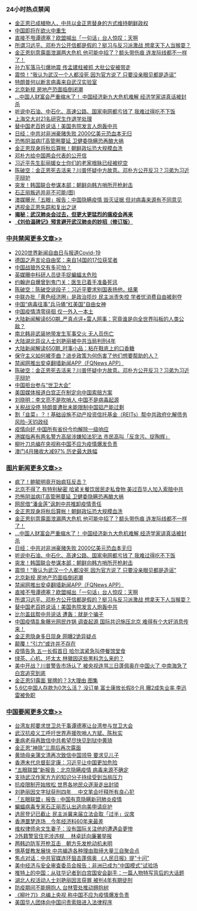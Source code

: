 <div class="catlist">
<h3>24小时热点禁闻</h3>
<ul>
<li><a href="https://github.com/fqnews/bnews/blob/master/baitai/20200503/1322478.md">金正恩已成植物人，中共以金正恩替身的方式维持朝鲜政权</a></li>
<li><a href="https://github.com/fqnews/bnews/blob/master/baitai/20200503/1322479.md">中国即将在欲火中重生</a></li>
<li><a href="https://github.com/fqnews/bnews/blob/master/topimagenews/20200503/1322530.md">直接不甩谭德塞？欧盟喊出「一句话」台人惊叹：天啊</a></li>
<li><a href="https://github.com/fqnews/bnews/blob/master/topimagenews/20200503/1322524.md">所谓习远平、邓朴方公开信都是假的？挺习与反习派激战 想拿天下人当猴耍？</a></li>
<li><a href="https://github.com/fqnews/bnews/blob/master/topimagenews/20200503/1322680.md">金正恩刻意露面泄漏两大危机 他可能中招了？额头带伤痕 连发际线都不一样了！</a></li>
<li><a href="https://github.com/fqnews/bnews/blob/master/comments/20200503/1322536.md">孙力军落马引爆地震 传孟建柱被抓 大批公安被带走</a></li>
<li><a href="https://github.com/fqnews/bnews/blob/master/topimagenews/20200503/1322558.md">震惊！“我认为武汉一个人都没死 因为官方说了 只要没亲眼见都是造谣”</a></li>
<li><a href="https://github.com/fqnews/bnews/blob/master/worldnews/usa/20200503/1322454.md">特朗普何以断言病毒来自武汉实验室</a></li>
<li><a href="https://github.com/fqnews/bnews/blob/master/topimagenews/20200503/1322557.md">北京新规 房地产恐面临倒闭潮</a></li>
<li><a href="https://github.com/fqnews/bnews/blob/master/topimagenews/20200503/1322634.md">...中国人财富会严重缩水了！ 中国经济新九大危机难解 经济学家讲真话被封杀</a></li>
<li><a href="https://github.com/fqnews/bnews/blob/master/topimagenews/20200503/1322629.md">听说中石油、中石化、高速公路、国家电网都亏钱了 我难过得吃不下饭</a></li>
<li><a href="https://github.com/fqnews/bnews/blob/master/baitai/20200503/1322656.md">上海交大对21名研究生作退学处理</a></li>
<li><a href="https://github.com/fqnews/bnews/blob/master/topimagenews/20200503/1322523.md">替中国老百姓说话！美国务院发言人炮轰中共</a></li>
<li><a href="https://github.com/fqnews/bnews/blob/master/topimagenews/20200503/1322630.md">日经：中共对非洲豪赌失败 2000亿美元恐血本无归</a></li>
<li><a href="https://github.com/fqnews/bnews/blob/master/topimagenews/20200503/1322699.md">恐怖阴滋病IT高管圈蔓延 卫健委隐瞒恐再酿大祸</a></li>
<li><a href="https://github.com/fqnews/bnews/blob/master/topimagenews/20200503/1322697.md">金正恩现身将秋后算帐！朝鲜政坛恐大规模血洗</a></li>
<li><a href="https://github.com/fqnews/bnews/blob/master/baitai/20200503/1322450.md">邓朴方给中国两会代表的公开信</a></li>
<li><a href="https://github.com/fqnews/bnews/blob/master/baitai/20200503/1322670.md">习近平先生彭丽媛女士你们的老家根脉已经被挖空</a></li>
<li><a href="https://github.com/fqnews/bnews/blob/master/cbnews/20200503/1322477.md">陈破空：金正恩死去活来？川普怀疑中方故意。邓朴方公开反习？习弟为习近平辩护</a></li>
<li><a href="https://github.com/fqnews/bnews/blob/master/topimagenews/20200503/1322626.md">突发！韩国联合参谋本部：朝鲜向韩方哨所开枪射击</a></li>
<li><a href="https://github.com/fqnews/bnews/blob/master/comments/20200503/1322505.md">石正丽叛逃并非不可能(图)</a></li>
<li><a href="https://github.com/fqnews/bnews/blob/master/worldnews/usa/20200503/1322667.md">澳媒曝光「五眼」报告：中国隐瞒疫情 毁灭证据 但对病毒来源有不同意见</a></li>
<li><a href="https://github.com/fqnews/bnews/blob/master/baitai/20200503/1322615.md">透视金正恩失踪和复出之谜</a></li>
<li><b><a href="https://github.com/fqnews/bnews/blob/master/comments/20200211/1275071.md" target="_blank">揭秘：武汉肺炎会过去，但更大更猛烈的瘟疫会再来</a></b></li>
<li><b><a href="https://github.com/fqnews/bnews/blob/master/comments/20200207/1272816.md" target="_blank">《刘伯温碑记》预言避开武汉肺炎的妙招（修订版）</a></b></li>
</ul>
</div>

<div class="catlist">
<h3><a href="https://github.com/fqnews/bnews/blob/master/cbnews/" target="_blank">中共禁闻</a><span><a href="https://github.com/fqnews/bnews/blob/master/cbnews/" target="_blank" rel="nofollow">更多文章>></a></span></h3>
<ul>
<li><a href="https://github.com/fqnews/bnews/blob/master/cbnews/20200504/1322780.md" target="_blank">2020世界新闻自由日与报道Covid-19</a></li>
<li><a href="https://github.com/fqnews/bnews/blob/master/cbnews/20200503/1322754.md" target="_blank">德国之声言论自由奖：来自14国的17位获奖者</a></li>
<li><a href="https://github.com/fqnews/bnews/blob/master/cbnews/20200503/1322748.md" target="_blank">中国战狼外交有多可怕？</a></li>
<li><a href="https://github.com/fqnews/bnews/blob/master/cbnews/20200503/1322746.md" target="_blank">英媒曝中科研人员徒手捉蝙蝠太危险</a></li>
<li><a href="https://github.com/fqnews/bnews/blob/master/cbnews/20200503/1322745.md" target="_blank">约翰逊自爆曾到鬼门关：医生已着手准备死讯</a></li>
<li><a href="https://github.com/fqnews/bnews/blob/master/cbnews/20200503/1322696.md" target="_blank">陈破空：陈破空说段子：习近平要求别国表扬他，结果</a></li>
<li><a href="https://github.com/fqnews/bnews/blob/master/cbnews/20200503/1322662.md" target="_blank">中联办批「黄色经济圈」是政治揽炒 民主派责失控 学者忧消费自由被剥夺</a></li>
<li><a href="https://github.com/fqnews/bnews/blob/master/cbnews/20200503/1322652.md" target="_blank">中国“病毒往事”兵马俑“杠美国”自由女神</a></li>
<li><a href="https://github.com/fqnews/bnews/blob/master/cbnews/20200503/1322633.md" target="_blank">中国疫情清零徘徊 仅一外入一本土</a></li>
<li><a href="https://github.com/fqnews/bnews/blob/master/cbnews/20200503/1322627.md" target="_blank">大陆新闻解读650期_严真点评+雷人网事：究竟谁是向全世界叫板的人类公敌？</a></li>
<li><a href="https://github.com/fqnews/bnews/blob/master/cbnews/20200503/1322595.md" target="_blank">南北韩非武装地带发生军事交火 无人员伤亡</a></li>
<li><a href="https://github.com/fqnews/bnews/blob/master/cbnews/20200503/1322594.md" target="_blank">大陆湖北异议人士刘艳丽被中共当局判刑4年</a></li>
<li><a href="https://github.com/fqnews/bnews/blob/master/cbnews/20200503/1322591.md" target="_blank">大陆新闻解读650期_时事小品：粘在鞋底上的口香糖</a></li>
<li><a href="https://github.com/fqnews/bnews/blob/master/cbnews/20200503/1319577.md" target="_blank">保守主义如何被歪曲？进步政策为何伤害了他们想要帮助的人？</a></li>
<li><a href="https://github.com/fqnews/bnews/blob/master/comments/20200503/1322531.md" target="_blank">禁闻网推出安卓翻墙新闻APP（FQNews APP）</a></li>
<li><a href="https://github.com/fqnews/bnews/blob/master/cbnews/20200503/1322477.md" target="_blank">陈破空：金正恩死去活来？川普怀疑中方故意。邓朴方公开反习？习弟为习近平辩护</a></li>
<li><a href="https://github.com/fqnews/bnews/blob/master/cbnews/20200503/1322466.md" target="_blank">中国拒台参与“世卫大会”</a></li>
<li><a href="https://github.com/fqnews/bnews/blob/master/cbnews/20200503/1322460.md" target="_blank">美国媒体报道白宫正在制定向中国索赔方案</a></li>
<li><a href="https://github.com/fqnews/bnews/blob/master/cbnews/20200502/1322391.md" target="_blank">刘晓明：李文亮不是吹哨人 中国不是病毒起源</a></li>
<li><a href="https://github.com/fqnews/bnews/blob/master/cbnews/20200502/1322385.md" target="_blank">关税战没停 特朗普遭批未能限制中国铝产能过剩</a></li>
<li><a href="https://github.com/fqnews/bnews/blob/master/cbnews/20200502/1322339.md" target="_blank">割「韭菜」？！基础设施不动产投资信托基金（REITs）帮中共政府化解债务  风险&#8211;天钧政经</a></li>
<li><a href="https://github.com/fqnews/bnews/blob/master/cbnews/20200502/1322335.md" target="_blank">疫情向好 中国所有省份今均解除一级响应</a></li>
<li><a href="https://github.com/fqnews/bnews/blob/master/cbnews/20200502/1322326.md" target="_blank">港媒指再有两名警方高层涉嫌知法犯法 市民高叫「反贪污、捉陶辉」</a></li>
<li><a href="https://github.com/fqnews/bnews/blob/master/cbnews/20200502/1322323.md" target="_blank">柳叶刀总编在央视称中国不应为疫情爆发负责</a></li>
<li><a href="https://github.com/fqnews/bnews/blob/master/cbnews/20200502/1322322.md" target="_blank">澳门4月赌收大减97% 历史最大跌幅</a></li>

</ul>
</div>
<div class="catlist">
<h3><a href="https://github.com/fqnews/bnews/blob/master/topimagenews/" target="_blank">图片新闻</a><span><a href="https://github.com/fqnews/bnews/blob/master/topimagenews/" target="_blank" rel="nofollow">更多文章>></a></span></h3>
<ul>
<li><a href="https://github.com/fqnews/bnews/blob/master/topimagenews/20200503/1322761.md" target="_blank">疯了！鲍毓明竟开始疯狂反击？</a></li>
<li><a href="https://github.com/fqnews/bnews/blob/master/topimagenews/20200503/1322753.md" target="_blank">北京不得了 有特别秘密 哈紧关餐饮居民走私食物 美过百华人加入索赔中共</a></li>
<li><a href="https://github.com/fqnews/bnews/blob/master/topimagenews/20200503/1322699.md" target="_blank">恐怖阴滋病IT高管圈蔓延 卫健委隐瞒恐再酿大祸</a></li>
<li><a href="https://github.com/fqnews/bnews/blob/master/topimagenews/20200503/1322698.md" target="_blank">网民借“潘金莲”讽刺中共推卸疫情责任</a></li>
<li><a href="https://github.com/fqnews/bnews/blob/master/topimagenews/20200503/1322697.md" target="_blank">金正恩现身将秋后算帐！朝鲜政坛恐大规模血洗</a></li>
<li><a href="https://github.com/fqnews/bnews/blob/master/topimagenews/20200503/1322680.md" target="_blank">金正恩刻意露面泄漏两大危机 他可能中招了？额头带伤痕 连发际线都不一样了！</a></li>
<li><a href="https://github.com/fqnews/bnews/blob/master/topimagenews/20200503/1322634.md" target="_blank">&#8230;中国人财富会严重缩水了！ 中国经济新九大危机难解 经济学家讲真话被封杀</a></li>
<li><a href="https://github.com/fqnews/bnews/blob/master/topimagenews/20200503/1322630.md" target="_blank">日经：中共对非洲豪赌失败 2000亿美元恐血本无归</a></li>
<li><a href="https://github.com/fqnews/bnews/blob/master/topimagenews/20200503/1322629.md" target="_blank">听说中石油、中石化、高速公路、国家电网都亏钱了 我难过得吃不下饭</a></li>
<li><a href="https://github.com/fqnews/bnews/blob/master/topimagenews/20200503/1322626.md" target="_blank">突发！韩国联合参谋本部：朝鲜向韩方哨所开枪射击</a></li>
<li><a href="https://github.com/fqnews/bnews/blob/master/topimagenews/20200503/1322558.md" target="_blank">震惊！“我认为武汉一个人都没死 因为官方说了 只要没亲眼见都是造谣”</a></li>
<li><a href="https://github.com/fqnews/bnews/blob/master/topimagenews/20200503/1322557.md" target="_blank">北京新规 房地产恐面临倒闭潮</a></li>
<li><a href="https://github.com/fqnews/bnews/blob/master/comments/20200503/1322531.md" target="_blank">禁闻网推出安卓翻墙新闻APP（FQNews APP）</a></li>
<li><a href="https://github.com/fqnews/bnews/blob/master/topimagenews/20200503/1322530.md" target="_blank">直接不甩谭德塞？欧盟喊出「一句话」台人惊叹：天啊</a></li>
<li><a href="https://github.com/fqnews/bnews/blob/master/topimagenews/20200503/1322524.md" target="_blank">所谓习远平、邓朴方公开信都是假的？挺习与反习派激战 想拿天下人当猴耍？</a></li>
<li><a href="https://github.com/fqnews/bnews/blob/master/topimagenews/20200503/1322523.md" target="_blank">替中国老百姓说话！美国务院发言人炮轰中共</a></li>
<li><a href="https://github.com/fqnews/bnews/blob/master/topimagenews/20200503/1322522.md" target="_blank">比尔盖兹帮中共说话 遭轰：就是个骗子</a></li>
<li><a href="https://github.com/fqnews/bnews/blob/master/topimagenews/20200502/1322418.md" target="_blank">中国疫情乱象曝光网民炸锅 调查起源 国际共识施压北京 难得有个大好消息传来！</a></li>
<li><a href="https://github.com/fqnews/bnews/blob/master/topimagenews/20200502/1322395.md" target="_blank">金正恩隐身多日现身 网曝2诡异疑点</a></li>
<li><a href="https://github.com/fqnews/bnews/blob/master/topimagenews/20200502/1322394.md" target="_blank">颠覆！“引力”或许并不存在</a></li>
<li><a href="https://github.com/fqnews/bnews/blob/master/topimagenews/20200502/1322393.md" target="_blank">疫情告急 五一长假首日 哈尔滨紧急叫停餐馆堂食</a></li>
<li><a href="https://github.com/fqnews/bnews/blob/master/topimagenews/20200502/1322392.md" target="_blank">绿茶、心机、坏太太 林徽因这些黑料怎么来的？</a></li>
<li><a href="https://github.com/fqnews/bnews/blob/master/topimagenews/20200502/1322387.md" target="_blank">美中开战？川普警告市场认了 被央视连骂三日蓬佩奥在中国火了 中南海急了 白宫追究到底</a></li>
<li><a href="https://github.com/fqnews/bnews/blob/master/topimagenews/20200502/1322333.md" target="_blank">金正恩51露面 冒牌的？3大理由 图集</a></li>
<li><a href="https://github.com/fqnews/bnews/blob/master/topimagenews/20200502/1322293.md" target="_blank">5.6亿中国人存款为0怎么活？ 没订单 富士康放长假8个月 曝2成失业率 李迅雷被免职</a></li>

</ul>
</div>
<div class="catlist">
<h3><a href="https://github.com/fqnews/bnews/blob/master/headline/" target="_blank">中国要闻</a><span><a href="https://github.com/fqnews/bnews/blob/master/headline/" target="_blank" rel="nofollow">更多文章>></a></span></h3>
<ul>
<li><a href="https://github.com/fqnews/bnews/blob/master/headline/20200504/1322784.md" target="_blank">台湾友邦要求世卫总干事谭德塞让台湾参与世卫大会</a></li>
<li><a href="https://github.com/fqnews/bnews/blob/master/headline/20200504/1322781.md" target="_blank">武汉抗疫义工呼吁世界声援吹哨人方斌、陈秋实</a></li>
<li><a href="https://github.com/fqnews/bnews/blob/master/headline/20200503/1322775.md" target="_blank">重病老母再致信中共希望尽快见到狱中黄琦</a></li>
<li><a href="https://github.com/fqnews/bnews/blob/master/headline/20200503/1322772.md" target="_blank">金正恩“神隐”三周后再次露面</a></li>
<li><a href="https://github.com/fqnews/bnews/blob/master/headline/20200503/1322771.md" target="_blank">黄琦母亲蒲文清再次致信中国领导 要求见儿子</a></li>
<li><a href="https://github.com/fqnews/bnews/blob/master/headline/20200503/1322770.md" target="_blank">香港末代总督彭定康：习近平让中国更加危险</a></li>
<li><a href="https://github.com/fqnews/bnews/blob/master/headline/20200503/1322769.md" target="_blank">“五眼联盟”新报告：北京隐瞒疫情 病毒来源不确定</a></li>
<li><a href="https://github.com/fqnews/bnews/blob/master/headline/20200503/1322766.md" target="_blank">支持武汉作家方方的知识分子持续受到当局压力</a></li>
<li><a href="https://github.com/fqnews/bnews/blob/master/headline/20200503/1322758.md" target="_blank">抗疫限制开始放松 世界各地民众逐渐走出封锁</a></li>
<li><a href="https://github.com/fqnews/bnews/blob/master/headline/20200503/1322757.md" target="_blank">刘艳丽因文字狱获刑四年　 中文笔会吁释所有良心犯</a></li>
<li><a href="https://github.com/fqnews/bnews/blob/master/headline/20200503/1322736.md" target="_blank">「五眼联盟」报告 : 中国有意隐瞒新冠肺炎疫情</a></li>
<li><a href="https://github.com/fqnews/bnews/blob/master/headline/20200503/1322735.md" target="_blank">蝙蝠病毒专家石正丽否认出逃向美申请庇护</a></li>
<li><a href="https://github.com/fqnews/bnews/blob/master/headline/20200503/1322734.md" target="_blank">选民登记已截止  民主派冀来届立法会取「过半」议席</a></li>
<li><a href="https://github.com/fqnews/bnews/blob/master/headline/20200503/1322733.md" target="_blank">香港噩梦连场　今年经济料60年来最差</a></li>
<li><a href="https://github.com/fqnews/bnews/blob/master/headline/20200503/1322729.md" target="_blank">维权律师余文生妻子：没有国际关注他的遭遇会更惨</a></li>
<li><a href="https://github.com/fqnews/bnews/blob/master/headline/20200503/1322728.md" target="_blank">3外籍警官住宅涉违规　 林卓廷向廉署举报</a></li>
<li><a href="https://github.com/fqnews/bnews/blob/master/headline/20200503/1322727.md" target="_blank">两韩边防军开枪互击　朝方先发枪动机未明</a></li>
<li><a href="https://github.com/fqnews/bnews/blob/master/headline/20200503/1322617.md" target="_blank">惧基督教发展快 中共编造各种理由取缔大量三自聚会点</a></li>
<li><a href="https://github.com/fqnews/bnews/blob/master/headline/20200503/1322491.md" target="_blank">焦点对话：中共官媒连环狙击蓬佩奥 《人民日报》提&quot;十问&quot;</a></li>
<li><a href="https://github.com/fqnews/bnews/blob/master/headline/20200503/1322490.md" target="_blank">美中经济与安全审查委员会报告：非洲已成为“中国模式”试验场</a></li>
<li><a href="https://github.com/fqnews/bnews/blob/master/headline/20200503/1322486.md" target="_blank">推特上的中国：从驻华记者到白宫国安会副手：一篇人物特写背后的大话题</a></li>
<li><a href="https://github.com/fqnews/bnews/blob/master/headline/20200503/1322465.md" target="_blank">湖北人权活动人士刘艳丽因言获罪 被判4年有期徒刑</a></li>
<li><a href="https://github.com/fqnews/bnews/blob/master/headline/20200503/1322464.md" target="_blank">防疫期间不能拥抱人 台林管处推动拥抱树</a></li>
<li><a href="https://github.com/fqnews/bnews/blob/master/headline/20200503/1322463.md" target="_blank">《柳叶刀》总编上央视 称中国不应为疫情爆发负责</a></li>
<li><a href="https://github.com/fqnews/bnews/blob/master/headline/20200503/1322462.md" target="_blank">美国华人团体向中国问责索赔进入法律程序</a></li>

</ul>
</div>